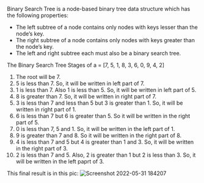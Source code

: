 Binary Search Tree is a node-based binary tree data structure which has the following properties:

- The left subtree of a node contains only nodes with keys lesser than the node’s key.
- The right subtree of a node contains only nodes with keys greater than the node’s key.
- The left and right subtree each must also be a binary search tree.

The Binary Search Tree Stages of a = [7, 5, 1, 8, 3, 6, 0, 9, 4, 2]

1) The root will be 7.
2) 5 is less than 7. So, it will be written in left part of 7.
3) 1 is less than 7. Also 1 is less than 5. So, it will be written in left part of 5.
4) 8 is greater than 7. So, it will be written in right part of 7.
5) 3 is less than 7 and less than 5 but 3 is greater than 1. So, it will be written in right part of 1.
6) 6 is less than 7 but 6 is greater than 5. So it will be written in the right part of 5.
7) 0 is less than 7, 5 and 1. So, it will be written in the left part of 1.
8) 9 is greater than 7 and 8. So it will be written in the right part of 8.
9) 4 is less than 7 and 5 but 4 is greater than 1 and 3. So, it will be written in the right part of 3.
10) 2 is less than 7 and 5. Also, 2 is greater than 1 but 2 is less than 3. So, it will be written in the left paprt of 3.

This final result is in this pic:
![Screenshot 2022-05-31 184207](https://user-images.githubusercontent.com/60106930/171216871-5a8cf25e-dc10-4a73-aca0-5537adea1eb2.png)
